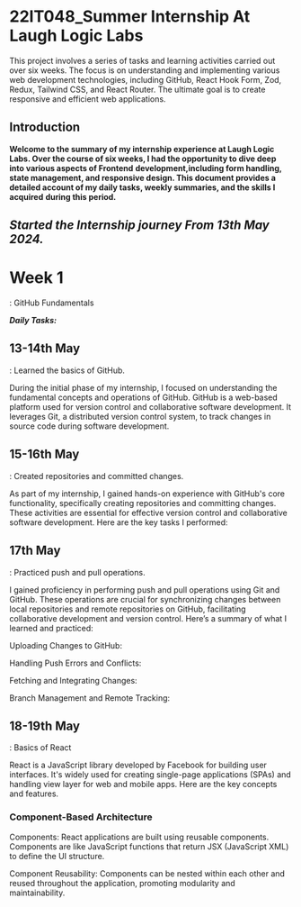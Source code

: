 # 22IT048_Summer Internship At Laugh Logic Labs

This project involves a series of tasks and learning activities carried out over six weeks. The focus is on understanding and implementing various web development technologies, including GitHub, React Hook Form, Zod, Redux, Tailwind CSS, and React Router. The ultimate goal is to create responsive and efficient web applications.

**<h2>Introduction</h2>**

**Welcome to the summary of my internship experience at Laugh Logic Labs. Over the course of six weeks, I had the opportunity to dive deep into various aspects of Frontend** **development,including form handling, state management, and responsive design. This document provides a detailed account of my daily tasks, weekly summaries, and the skills I acquired** **during this period.**

**<h2><i>Started the Internship journey From 13th May 2024.</i></h2>**


**<h1>Week 1</h1>** : GitHub Fundamentals

**<i>Daily Tasks:</i>**

**<h2>13-14th May</h2>** : Learned the basics of GitHub.

During the initial phase of my internship, I focused on understanding the fundamental concepts and operations of GitHub. GitHub is a web-based platform used for version control and collaborative software development. It leverages Git, a distributed version control system, to track changes in source code during software development.

**<h2>15-16th May</h2>** : Created repositories and committed changes.

As part of my internship, I gained hands-on experience with GitHub's core functionality, specifically creating repositories and committing changes. These activities are essential for effective version control and collaborative software development. Here are the key tasks I performed:

**<h2>17th May</h2>** : Practiced push and pull operations.

I gained proficiency in performing push and pull operations using Git and GitHub. These operations are crucial for synchronizing changes between local repositories and remote repositories on GitHub, facilitating collaborative development and version control. Here’s a summary of what I learned and practiced:

Uploading Changes to GitHub:

Handling Push Errors and Conflicts:

Fetching and Integrating Changes:

Branch Management and Remote Tracking:

**<h2>18-19th May</h2>**: Basics of React

React is a JavaScript library developed by Facebook for building user interfaces. It's widely used for creating single-page applications (SPAs) and handling view layer for web and mobile apps. Here are the key concepts and features.

**<h3>Component-Based Architecture</h3>**

Components: React applications are built using reusable components. Components are like JavaScript functions that return JSX (JavaScript XML) to define the UI structure.

Component Reusability: Components can be nested within each other and reused throughout the application, promoting modularity and maintainability.




